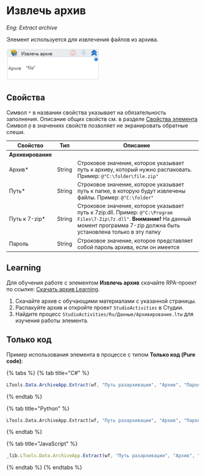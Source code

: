 # Извлечь архив

*Eng: Extract archive*

Элемент используется для извлечения файлов из архива. 

![](<../../../../.gitbook/assets/image (298).png>)


## Свойства

Символ `*` в названии свойства указывает на обязательность заполнения. Описание общих свойств см. в разделе [Свойства элемента](https://docs.primo-rpa.ru/primo-rpa/primo-studio/process/elements#svoistva-elementa)
Символ `@` в значениях свойств позволяет не экранировать обратные слеши.

| Свойство       | Тип    | Описание                                              |
| -------------- | ------ | ----------------------------------------------------- |
| **Архивирование** | | | 
| Архив\*        | String | Cтроковое значение, которое указывает путь к архиву, который нужно распаковать. Пример: `@"C:\folder\file.zip"` |
| Путь\*         | String | Cтроковое значение, которое указывает путь к папке, в которую будут извлечены файлы. Пример: `@"C:\folder"`     |
| Путь к 7-zip\* | String | Строковое значение, которое указывает путь к 7zip.dll. Пример: `@"C:\Program Files\7-Zip\7z.dll"`. **Внимание!** На данный момент программа 7-zip должна быть установлена только в эту папку |
| Пароль         | String | Cтроковое значение, которое представляет собой пароль архива, если он имеется             |


##  Learning

Для обучения работе с элементом **Извлечь архив** скачайте RPA-проект по ссылке: [Скачать архив Learning](https://github.com/PrimoRPA/Learning/archive/refs/heads/master.zip).

1. Скачайте архив с обучающими материалами с указанной страницы.
2. Распакуйте архив и откройте проект `StudioActivities` в Студии.
3. Найдите процесс `StudioActivities/Ru/Данные/Архивирование.ltw` для изучения работы элемента.

## Только код
Пример использования элемента в процессе с типом **Только код (Pure code)**:

{% tabs %}
{% tab title="C#" %}
```csharp
LTools.Data.ArchiveApp.Extract(wf, "Путь разархивации", "Архив", "Пароль", "Genm r 7-zip");
```
{% endtab %}

{% tab title="Python" %}
```python
LTools.Data.ArchiveApp.Extract(wf, "Путь разархивации", "Архив", "Пароль", "Genm r 7-zip")
```
{% endtab %}

{% tab title="JavaScript" %}
```javascript
_lib.LTools.Data.ArchiveApp.Extract(wf, "Путь разархивации", "Архив", "Пароль", "Genm r 7-zip");
```
{% endtab %}
{% endtabs %}
